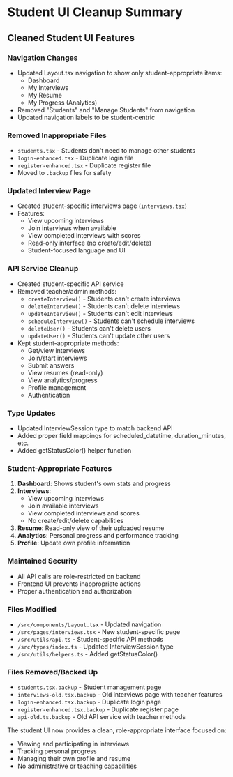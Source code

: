 # Student UI Cleanup Summary

## Cleaned Student UI Features

### Navigation Changes

- Updated Layout.tsx navigation to show only student-appropriate items:
  - Dashboard
  - My Interviews
  - My Resume
  - My Progress (Analytics)
- Removed "Students" and "Manage Students" from navigation
- Updated navigation labels to be student-centric

### Removed Inappropriate Files

- `students.tsx` - Students don't need to manage other students
- `login-enhanced.tsx` - Duplicate login file
- `register-enhanced.tsx` - Duplicate register file
- Moved to `.backup` files for safety

### Updated Interview Page

- Created student-specific interviews page (`interviews.tsx`)
- Features:
  - View upcoming interviews
  - Join interviews when available
  - View completed interviews with scores
  - Read-only interface (no create/edit/delete)
  - Student-focused language and UI

### API Service Cleanup

- Created student-specific API service
- Removed teacher/admin methods:
  - `createInterview()` - Students can't create interviews
  - `deleteInterview()` - Students can't delete interviews
  - `updateInterview()` - Students can't edit interviews
  - `scheduleInterview()` - Students can't schedule interviews
  - `deleteUser()` - Students can't delete users
  - `updateUser()` - Students can't update other users
- Kept student-appropriate methods:
  - Get/view interviews
  - Join/start interviews
  - Submit answers
  - View resumes (read-only)
  - View analytics/progress
  - Profile management
  - Authentication

### Type Updates

- Updated InterviewSession type to match backend API
- Added proper field mappings for scheduled_datetime, duration_minutes, etc.
- Added getStatusColor() helper function

### Student-Appropriate Features

1. **Dashboard**: Shows student's own stats and progress
2. **Interviews**:
   - View upcoming interviews
   - Join available interviews
   - View completed interviews and scores
   - No create/edit/delete capabilities
3. **Resume**: Read-only view of their uploaded resume
4. **Analytics**: Personal progress and performance tracking
5. **Profile**: Update own profile information

### Maintained Security

- All API calls are role-restricted on backend
- Frontend UI prevents inappropriate actions
- Proper authentication and authorization

### Files Modified

- `/src/components/Layout.tsx` - Updated navigation
- `/src/pages/interviews.tsx` - New student-specific page
- `/src/utils/api.ts` - Student-specific API methods
- `/src/types/index.ts` - Updated InterviewSession type
- `/src/utils/helpers.ts` - Added getStatusColor()

### Files Removed/Backed Up

- `students.tsx.backup` - Student management page
- `interviews-old.tsx.backup` - Old interviews page with teacher features
- `login-enhanced.tsx.backup` - Duplicate login page
- `register-enhanced.tsx.backup` - Duplicate register page
- `api-old.ts.backup` - Old API service with teacher methods

The student UI now provides a clean, role-appropriate interface focused on:

- Viewing and participating in interviews
- Tracking personal progress
- Managing their own profile and resume
- No administrative or teaching capabilities
